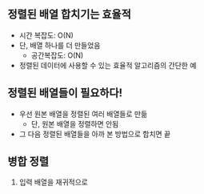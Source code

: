 ## 정렬된 배열 합치기는 효율적
- 시간 복잡도: O(N)
- 단, 배열 하나를 더 만들었음
	- 공간복잡도: O(N)
- 정렬된 데이터에 사용할 수 있는 효율적 알고리즘의 간단한 예

## 정렬된 배열들이 필요하다!
- 우선 원본 배열을 정렬된 여러 배열들로 만듦
	- 단, 원본 배열을 정렬하면 안됨
- 그 다음 정렬된 배열들을 아까 본 방법으로 합치면 끝

## 병합 정렬
1. 입력 배열을 재귀적으로 